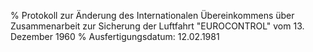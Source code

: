 % Protokoll zur Änderung des Internationalen Übereinkommens über Zusammenarbeit zur Sicherung der Luftfahrt "EUROCONTROL" vom 13. Dezember 1960
% Ausfertigungsdatum: 12.02.1981
 